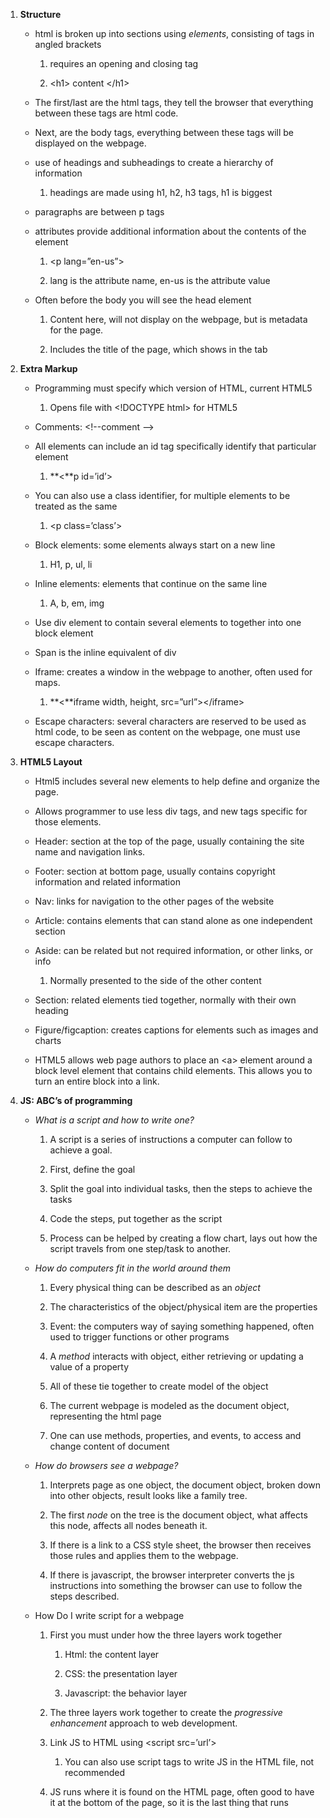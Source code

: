 1.  **Structure**

    -   html is broken up into sections using *elements*, consisting of tags in
        angled brackets

        1.  requires an opening and closing tag

        2.  \<h1\> content \</h1\>

    -   The first/last are the html tags, they tell the browser that everything
        between these tags are html code.

    -   Next, are the body tags, everything between these tags will be displayed
        on the webpage.

    -   use of headings and subheadings to create a hierarchy of information

        1.  headings are made using h1, h2, h3 tags, h1 is biggest

    -   paragraphs are between p tags

    -   attributes provide additional information about the contents of the
        element

        1.  \<p lang=”en-us”\>

        2.  lang is the attribute name, en-us is the attribute value

    -   Often before the body you will see the head element

        1.  Content here, will not display on the webpage, but is metadata for
            the page.

        2.  Includes the title of the page, which shows in the tab

2.  **Extra Markup**

    -   Programming must specify which version of HTML, current HTML5

        1.  Opens file with \<!DOCTYPE html\> for HTML5

    -   Comments: \<!--comment --\>

    -   All elements can include an id tag specifically identify that particular
        element

        1.  **\<**p id=’id’\>

    -   You can also use a class identifier, for multiple elements to be treated
        as the same

        1.  \<p class=’class’\>

    -   Block elements: some elements always start on a new line

        1.  H1, p, ul, li

    -   Inline elements: elements that continue on the same line

        1.  A, b, em, img

    -   Use div element to contain several elements to together into one block
        element

    -   Span is the inline equivalent of div

    -   Iframe: creates a window in the webpage to another, often used for maps.

        1.  **\<**iframe width, height, src=”url”\>\</iframe\>

    -   Escape characters: several characters are reserved to be used as html
        code, to be seen as content on the webpage, one must use escape
        characters.

3.  **HTML5 Layout**

    -   Html5 includes several new elements to help define and organize the
        page.

    -   Allows programmer to use less div tags, and new tags specific for those
        elements.

    -   Header: section at the top of the page, usually containing the site name
        and navigation links.

    -   Footer: section at bottom page, usually contains copyright information
        and related information

    -   Nav: links for navigation to the other pages of the website

    -   Article: contains elements that can stand alone as one independent
        section

    -   Aside: can be related but not required information, or other links, or
        info

        1.  Normally presented to the side of the other content

    -   Section: related elements tied together, normally with their own heading

    -   Figure/figcaption: creates captions for elements such as images and
        charts

    -   HTML5 allows web page authors to place an \<a\> element around a block
        level element that contains child elements. This allows you to turn an
        entire block into a link.

4.  **JS: ABC’s of programming**

    -   *What is a script and how to write one?*

        1.  A script is a series of instructions a computer can follow to
            achieve a goal.

        2.  First, define the goal

        3.  Split the goal into individual tasks, then the steps to achieve the
            tasks

        4.  Code the steps, put together as the script

        5.  Process can be helped by creating a flow chart, lays out how the
            script travels from one step/task to another.

    -   *How do computers fit in the world around them*

        1.  Every physical thing can be described as an *object*

        2.  The characteristics of the object/physical item are the properties

        3.  Event: the computers way of saying something happened, often used to
            trigger functions or other programs

        4.  A *method* interacts with object, either retrieving or updating a
            value of a property

        5.  All of these tie together to create model of the object

        6.  The current webpage is modeled as the document object, representing
            the html page

        7.  One can use methods, properties, and events, to access and change
            content of document

    -   *How do browsers see a webpage?*

        1.  Interprets page as one object, the document object, broken down into
            other objects, result looks like a family tree.

        2.  The first *node* on the tree is the document object, what affects
            this node, affects all nodes beneath it.

        3.  If there is a link to a CSS style sheet, the browser then receives
            those rules and applies them to the webpage.

        4.  If there is javascript, the browser interpreter converts the js
            instructions into something the browser can use to follow the steps
            described.

    -   How Do I write script for a webpage

        1.  First you must under how the three layers work together

            1.  Html: the content layer

            2.  CSS: the presentation layer

            3.  Javascript: the behavior layer

        2.  The three layers work together to create the *progressive
            enhancement* approach to web development.

        3.  Link JS to HTML using \<script src=’url’\>

            1.  You can also use script tags to write JS in the HTML file, not
                recommended

        4.  JS runs where it is found on the HTML page, often good to have it at
            the bottom of the page, so it is the last thing that runs
